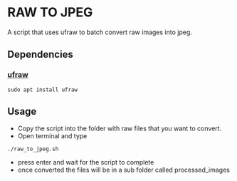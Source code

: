 # RAW TO JPEG

A script that uses ufraw to batch convert raw images into jpeg.

## Dependencies

### [ufraw](ufraw.sourceforge.net)


```
sudo apt install ufraw
```

## Usage

* Copy the script into the folder with raw files that you want to convert.
* Open terminal and type
```
./raw_to_jpeg.sh
```
* press enter and wait for the script to complete
* once converted the files will be in a sub folder called processed_images
